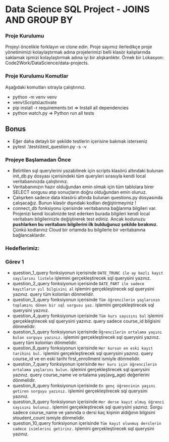 # Data Science SQL Project - JOINS AND GROUP BY

### Proje Kurulumu
Projeyi öncelikle forklayın ve clone edin.
Proje sayımız ilerledikçe proje yönetimimizi kolaylaştırmak adına projelerimizi belli klasör kalıplarında saklamak işimizi kolaylaştırmak adına iyi bir alışkanlıktır.
Örnek bir Lokasyon: Code2Work/DataScience/data-projects.

### Proje Kurulumu Komutlar
Aşağıdaki komutları sıtrayla çalıştırınız.
* python -m venv venv
* venv\Scripts\activate
* pip install -r requirements.txt => Install all dependencies
* python watch.py => Python run all tests

## Bonus
* Eğer daha detaylı bir şekilde testlerin içerisine bakmak isterseniz
* pytest .\tests\test_question.py -s -v 

### Projeye Başlamadan Önce
* Belirtilen sql querylerini yazabilmek için scripts klasörü altındaki bulunan init_db.py dosyası içerisindeki tüm queryleri 
sırasıyla kendi local veritabanınızda çalıştırınız. 
* Veritabanınızın hazır olduğundan emin olmak için tüm tablolara birer SELECT sorgusu atıp sonuçların doğru olduğundan emin olunuz.
* Çalışırken sadece data klasörü altında bulunan questions.py dosyasında çalışacağız. Bunun klasör dışındaki kodları değiştirmeyiniz !
* connect_db fonksiyonu içerisinde veritabanına bağlanma bilgileri var. Projenizi kendi localinizde test ederken burada bilgileri kendi local veritabanı bilgilerinizle değiştirerek test ediniz. Ancak kodunuzu <b>pushlarken bu veritabanı bilgilerini ilk bulduğunuz şekilde bırakınız.</b> Çünkü kodlarınız Cloud bir ortamda bu bilgilerle bir veritabanına bağlancaklardır.

### Hedeflerimiz:

### Görev 1

* question_1_query fonksiyonun içerisinde `DATE_TRUNC ile ay bazlı kayıt sayılarını listele` işlemini gerçekleştirecek sql querysini yazınız.
* question_2_query fonksiyonun içerisinde `DATE_PART ile sadece kayıtların yıl bilgisini al` işlemini gerçekleştirecek sql querysini yazınız. query tüm kolonları dönmelidir.
* question_3_query fonksiyonun içerisinde `Tüm öğrencilerin yaşlarının toplamını dönen bir sql sorgusu yaz.` işlemini gerçekleştirecek sql querysini yazınız.
* question_4_query fonksiyonun içerisinde `Tüm kurs sayısını bul` işlemini gerçekleştirecek sql querysini yazınız.
query sadece course_id bilgisini dönmelidir.
* question_5_query fonksiyonun içerisinde `Öğrencilerin ortalama yaşını bulan sorguyu yazınız.` işlemini gerçekleştirecek sql querysini yazınız.
query tüm kolonları dönmelidir.
* question_6_query fonksiyonun içerisinde `Her kursun en eski kayıt tarihini bul.` işlemini gerçekleştirecek sql querysini yazınız.
query course_id ve en eski tarihi first_enrollment ismiyle dönmelidir.
* question_7_query fonksiyonun içerisinde `Her kurs için öğrencilerin ortalama yaşlarını bulun.` işlemini gerçekleştirecek sql querysini yazınız.
query course_name ve ortalama yaş(avg_age) değerlerini dönmelidir.
* question_8_query fonksiyonun içerisinde `En genç öğrencinin yaşını getiren sorguyu yazınız.` işlemini gerçekleştirecek sql querysini yazınız.
* question_9_query fonksiyonun içerisinde `Her derse kayıt olmuş öğrenci sayısını bulunuz.` işlemini gerçekleştirecek sql querysini yazınız. Sorgu sadece course_name ve yanında o dersi kaç kişinin aldığının bilgisini stoudent_count ismiyle dönmelidir.
* question_10_query fonksiyonun içerisinde `Tüm kayıt olunmuş derslerin sadece isimlerini getirinz.` işlemini gerçekleştirecek sql querysini yazınız.
